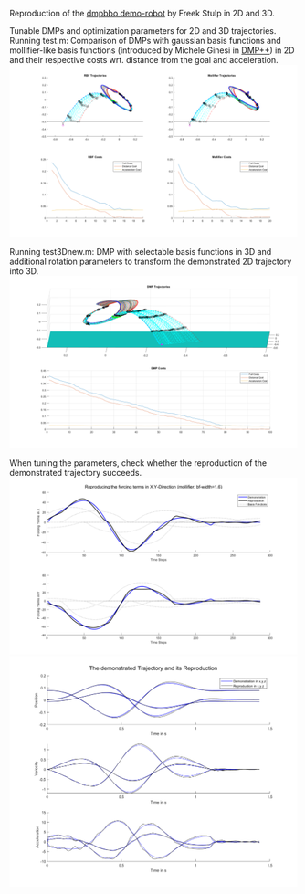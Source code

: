 Reproduction of the [dmpbbo demo-robot](https://github.com/roothyb/dmpbbo/tree/master/demo_robot) by Freek Stulp in 2D and 3D.

Tunable DMPs and optimization parameters for 2D and 3D trajectories.
Running test.m:
Comparison of DMPs with gaussian basis functions and mollifier-like basis functions (introduced by Michele Ginesi in [DMP++](https://github.com/mginesi/dmp_pp)) in 2D and their respective costs wrt. distance from the goal and acceleration.
![2D_dmps](https://github.com/domi20u/Projects/blob/master/DMPs%20%26%20PI2/images/dmp_mollifier_rbf.png)

Running test3Dnew.m:
DMP with selectable basis functions in 3D and additional rotation parameters to transform the demonstrated 2D trajectory into 3D.
![3D_dmps](https://github.com/domi20u/Projects/blob/master/DMPs%20%26%20PI2/images/dmp3D_bad_better.png)

When tuning the parameters, check whether the reproduction of the demonstrated trajectory succeeds.
![forcing_terms](https://github.com/domi20u/Projects/blob/master/DMPs%20%26%20PI2/images/forcing_terms_mollifier_2D.png)
![dynamics](https://github.com/domi20u/Projects/blob/master/DMPs%20%26%20PI2/images/demo_repro_dynamics_3D.png)
